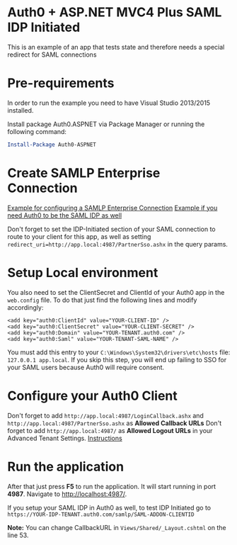 # Auth0 + ASP.NET MVC4 Plus SAML IDP Initiated
This is an example of an app that tests state and therefore needs a special redirect for SAML connections

# Pre-requirements
In order to run the example you need to have Visual Studio 2013/2015 installed.

Install package Auth0.ASPNET via Package Manager or running the following command:

```Powershell
Install-Package Auth0-ASPNET
```

# Create SAMLP Enterprise Connection
[Example for configuring a SAMLP Enterprise Connection](https://auth0.com/docs/protocols/saml/saml-configuration/auth0-as-service-provider)
[Example if you need Auth0 to be the SAML IDP as well](https://auth0.com/docs/protocols/saml/saml-configuration/auth0-as-identity-and-service-provider)

Don't forget to set the IDP-Initiated section of your SAML connection to route to your client for this app, as well as setting `redirect_uri=http://app.local:4987/PartnerSso.ashx` in the query params.

# Setup Local environment
You also need to set the ClientSecret and ClientId of your Auth0 app in the `web.config` file. To do that just find the following lines and modify accordingly:
```CSharp
<add key="auth0:ClientId" value="YOUR-CLIENT-ID" />
<add key="auth0:ClientSecret" value="YOUR-CLIENT-SECRET" />
<add key="auth0:Domain" value="YOUR-TENANT.auth0.com" />
<add key="auth0:Saml" value="YOUR-TENANT-SAML-NAME" />
```

You must add this entry to your `C:\Windows\System32\drivers\etc\hosts` file: `127.0.0.1 app.local`. If you skip this step, you will end up failing to SSO for your SAML users because Auth0 will require consent.

# Configure your Auth0 Client
Don't forget to add `http://app.local:4987/LoginCallback.ashx` and `http://app.local:4987/PartnerSso.ashx` as **Allowed Callback URLs** 
Don't forget to add `http://app.local:4987/` as **Allowed Logout URLs** in your Advanced Tenant Settings. [Instructions](https://auth0.com/docs/logout#set-the-allowed-logout-urls-at-the-tenant-level)

# Run the application
After that just press **F5** to run the application. It will start running in port **4987**. Navigate to [http://localhost:4987/](http://localhost:4987/).

If you setup your SAML IDP in Auth0 as well, to test IDP Initiated go to `https://YOUR-IDP-TENANT.auth0.com/samlp/SAML-ADDON-CLIENTID`

**Note:** You can change CallbackURL in `Views/Shared/_Layout.cshtml` on the line 53.